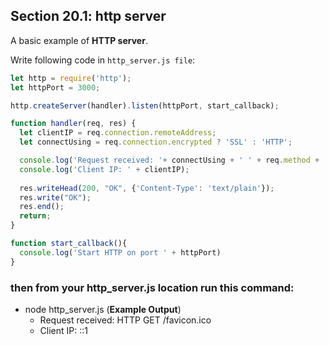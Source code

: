 ## Section 20.1: http server

A basic example of **HTTP server**.

Write following code in `http_server.js file`:

```js
let http = require('http');
let httpPort = 3000;

http.createServer(handler).listen(httpPort, start_callback);

function handler(req, res) {
  let clientIP = req.connection.remoteAddress;
  let connectUsing = req.connection.encrypted ? 'SSL' : 'HTTP';

  console.log('Request received: '+ connectUsing + ' ' + req.method + ' ' + req.url); 
  console.log('Client IP: ' + clientIP);
  
  res.writeHead(200, "OK", {'Content-Type': 'text/plain'});
  res.write("OK");
  res.end();
  return;
}

function start_callback(){
  console.log('Start HTTP on port ' + httpPort)
}
```
### then from your http_server.js location run this command:
- node http_server.js (**Example Output**)
  - Request received: HTTP GET /favicon.ico
  - Client IP: ::1
